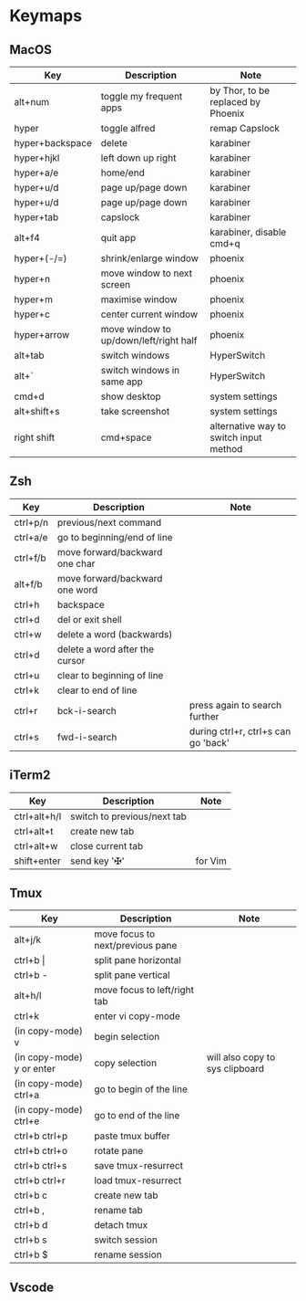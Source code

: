 # Keymaps

## MacOS

| Key  | Description  | Note  |
|---|---|---|
| alt+num | toggle my frequent apps | by Thor, to be replaced by Phoenix |
| hyper | toggle alfred | remap Capslock |
| hyper+backspace | delete | karabiner |
| hyper+hjkl | left down up right | karabiner |
| hyper+a/e | home/end | karabiner |
| hyper+u/d | page up/page down | karabiner |
| hyper+u/d | page up/page down | karabiner |
| hyper+tab | capslock | karabiner |
| alt+f4 | quit app | karabiner, disable cmd+q |
| hyper+(-/=) | shrink/enlarge window | phoenix |
| hyper+n | move window to next screen | phoenix |
| hyper+m | maximise window | phoenix |
| hyper+c | center current window | phoenix |
| hyper+arrow | move window to up/down/left/right half | phoenix |
| alt+tab | switch windows | HyperSwitch |
| alt+` | switch windows in same app | HyperSwitch |
| cmd+d | show desktop | system settings |
| alt+shift+s | take screenshot | system settings |
| right shift | cmd+space | alternative way to switch input method |

## Zsh

| Key  | Description  | Note  |
|---|---|---|
| ctrl+p/n | previous/next command | |
| ctrl+a/e | go to beginning/end of line | |
| ctrl+f/b | move forward/backward one char | |
| alt+f/b | move forward/backward one word | |
| ctrl+h | backspace | |
| ctrl+d | del or exit shell | |
| ctrl+w | delete a word (backwards) | |
| ctrl+d | delete a word after the cursor | |
| ctrl+u | clear to beginning of line | |
| ctrl+k | clear to end of line | |
| ctrl+r | bck-i-search| press again to search further |
| ctrl+s | fwd-i-search | during ctrl+r, ctrl+s can go 'back' |

## iTerm2

| Key  | Description  | Note  |
|---|---|---|
| ctrl+alt+h/l | switch to previous/next tab | |
| ctrl+alt+t | create new tab | |
| ctrl+alt+w | close current tab | |
| shift+enter | send key '✠' | for Vim |

## Tmux

| Key  | Description  | Note  |
|---|---|---|
| alt+j/k | move focus to next/previous pane | |
| ctrl+b \| | split pane horizontal | |
| ctrl+b - | split pane vertical | |
| alt+h/l | move focus to left/right tab | |
| ctrl+k | enter vi copy-mode | |
| (in copy-mode) v | begin selection | |
| (in copy-mode) y or enter | copy selection | will also copy to sys clipboard |
| (in copy-mode) ctrl+a | go to begin of the line | |
| (in copy-mode) ctrl+e | go to end of the line | |
| ctrl+b ctrl+p | paste tmux buffer | |
| ctrl+b ctrl+o | rotate pane | |
| ctrl+b ctrl+s | save tmux-resurrect | |
| ctrl+b ctrl+r | load tmux-resurrect | |
| ctrl+b c | create new tab | |
| ctrl+b , | rename tab | |
| ctrl+b d | detach tmux | |
| ctrl+b s | switch session | |
| ctrl+b $ | rename session | |

## Vscode
